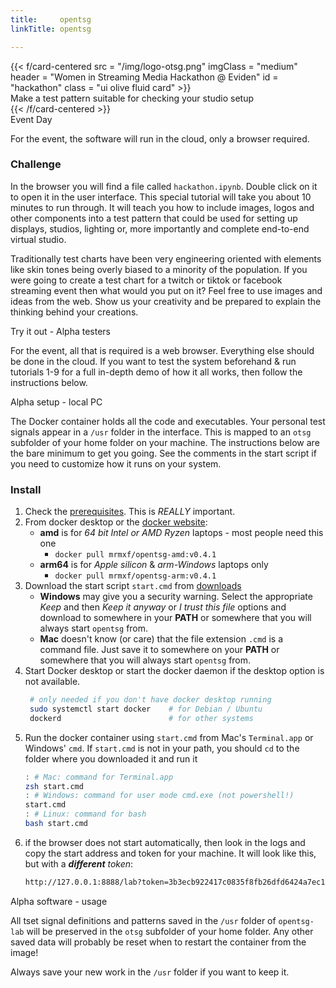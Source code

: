 ```yaml
---
title:     opentsg
linkTitle: opentsg

---
```

<!-- ###  Segment boundary ################################################ -->
<div class =  "ui olive segment">
<!-- --- grid ------------------------------------------------------------  -->
  <div class="ui grid">
  <div class="row">
    <!-- --- left column -------------------------------------------------  -->
    <div class="four wide column">
<!-- --- card ------------------------------------------------------------  -->
{{< f/card-centered
      src         =  "/img/logo-otsg.png"
      imgClass    =  "medium"
      header      =  "Women in Streaming Media Hackathon @ Eviden"
      id          =  "hackathon"
      class       = "ui olive fluid card"
>}}

<div class="ui green message">
  Make a test pattern suitable for checking your studio setup
</div>
{{< /f/card-centered >}}
    </div>
    <!-- --- right column ------------------------------------------------  -->
    <div class="twelve wide column">

<div class="ui basic styled accordion">
  <!-- --- accordian 1 ---------------------------------------------------  -->
  <div class="active title">
    <i class="dropdown icon"></i>
    Event Day
  </div>
  <div class="active content">

For the event, the software will run in the cloud, only a browser required.

### Challenge

In the browser you will find a file called `hackathon.ipynb`. Double click on
it to open it in the user interface. This special tutorial will take you about
10 minutes to run through. It will teach you how to include images, logos and
other components into a test pattern that could be used for setting up
displays, studios, lighting or, more importantly and complete end-to-end
virtual studio.

Traditionally test charts have been very engineering oriented with elements
like skin tones being overly biased to a minority of the population. If you
were going to create a test chart for a twitch or tiktok or facebook streaming
event then what would you put on it? Feel free to use images and ideas from the
web. Show us your creativity and be prepared to explain the thinking behind
your creations.

  </div>
  <!-- --- accordian 2 ---------------------------------------------------  -->
  <div class="title">
    <i class="dropdown icon"></i>
    Try it out - Alpha testers
  </div>
 <div class="content">

For the event, all that is required is a web browser. Everything else should be
done in the cloud. If you want to test the system beforehand & run tutorials
1-9 for a full in-depth demo of how it all works, then follow the instructions
below.

  </div>
  <!-- --- accordian 3 ---------------------------------------------------  -->
  <div class="title">
    <i class="dropdown icon"></i>
    Alpha setup - local PC
  </div>
   <div class="content">

<!-- markdownlint-disable MD031 -->
The Docker container holds all the code and executables. Your personal test
signals appear in a `/usr` folder in the interface. This is mapped to an `otsg`
subfolder of your home folder on your machine. The instructions below are the
bare minimum to get you going. See the comments in the start script if you need
to customize how it runs on your system.

### Install

1. Check the [prerequisites](/hackathon/prerequisites/). This is _REALLY_
   important.
2. From docker desktop or the [docker website](https://hub.docker.com/r/mrmxf):
    * **amd** is for _64 bit Intel or AMD Ryzen_ laptops - most people need
      this one
        * `docker pull mrmxf/opentsg-amd:v0.4.1`
    * **arm64** is for _Apple silicon_ & _arm-Windows_ laptops only
        * `docker pull mrmxf/opentsg-arm:v0.4.1`
3. Download the start script `start.cmd` from [downloads](/downloads)
    * **Windows** may give you a security warning. Select the appropriate
     _Keep_ and then _Keep it anyway_ or _I trust this file_ options and
     download to somewhere in your **PATH** or somewhere that you will always
     start `opentsg` from.
    * **Mac** doesn't know (or care) that the file extension `.cmd` is a
      command file. Just save it to somewhere on your **PATH** or somewhere
     that you will always start `opentsg` from.
4. Start Docker desktop or start the docker daemon if the desktop option is not
   available.
   ```bash
    # only needed if you don't have docker desktop running
    sudo systemctl start docker    # for Debian / Ubuntu
    dockerd                        # for other systems
   ```
5. Run the docker container using `start.cmd` from Mac's `Terminal.app` or
   Windows' `cmd`. If `start.cmd` is not in your path, you should `cd` to the
   folder where you downloaded it and run it
   ```sh
   : # Mac: command for Terminal.app
   zsh start.cmd
   : # Windows: command for user mode cmd.exe (not powershell!)
   start.cmd
   : # Linux: command for bash
   bash start.cmd
   ```
6. if the browser does not start automatically, then look in the logs and copy
   the start address and token for your machine. It will look like this, but
   with a _**different** token_:
   ```sh
   http://127.0.0.1:8888/lab?token=3b3ecb922417c0835f8fb26dfd6424a7ec114acc0f1308ef
   ```

  </div>
  <!-- --- accordian 4 ---------------------------------------------------  -->
  <div class="title">
    <i class="dropdown icon"></i>
    Alpha software - usage
  </div>
   <div class="content">

All tset signal definitions and patterns saved in the `/usr` folder of
`opentsg-lab` will be preserved in the `otsg` subfolder of your home folder.
Any other saved data will probably be reset when to restart the container from
the image!

Always save your new work in the `/usr` folder if you want to keep it.

  </div><!-- --- accordian section end -----------------------------------  -->
</div><!-- --- accordian end ---------------------------------------------  -->
      </div><!-- --- column end ------------------------------------------  -->
    </div><!-- --- row end -----------------------------------------------  -->
  </div><!-- --- grid end ------------------------------------------------  -->
 <!-- --- segment end ----------------------------------------------------  -->
</div>

<!-- ###  Row boundary #################################################### -->

